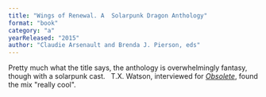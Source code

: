 ```yaml
---
title: "Wings of Renewal. A  Solarpunk Dragon Anthology"
format: "book"
category: "a"
yearReleased: "2015"
author: "Claudie Arsenault and Brenda J. Pierson, eds"
---
```

Pretty much what the title says, the anthology is  overwhelmingly fantasy, though with a solarpunk cast.
 
T.X. Watson, interviewed for <a href="http://obsolete-press.com/wp-content/uploads/2017/02/obso10finalwatermarksample.pdf">_Obsolete_</a>, found the mix "really cool".
 
